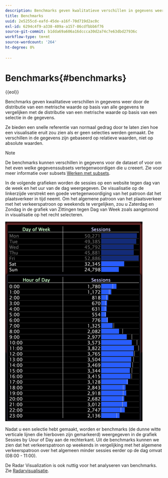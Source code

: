 ```yaml
---
description: Benchmarks geven kwalitatieve verschillen in gegevens weer door de distributie van een metrische waarde op basis van alle gegevens te vergelijken met de distributie van een metrische waarde op basis van een selectie in de gegevens.
title: Benchmarks
uuid: 2e5255cd-eafd-45de-a16f-70d719d2ac0c
exl-id: 6294c4f9-a338-409a-a157-86cdfbbb6f76
source-git-commit: b1dda69a606a16dccca30d2a74c7e63dbd27936c
workflow-type: tm+mt
source-wordcount: '264'
ht-degree: 0%

---
```


# Benchmarks{#benchmarks}

{{eol}}

Benchmarks geven kwalitatieve verschillen in gegevens weer door de distributie van een metrische waarde op basis van alle gegevens te vergelijken met de distributie van een metrische waarde op basis van een selectie in de gegevens.

Ze bieden een snelle referentie van normaal gedrag door te laten zien hoe een visualisatie eruit zou zien als er geen selecties werden gemaakt. De verschillen in de gegevens zijn gebaseerd op relatieve waarden, niet op absolute waarden.

>[!NOTE]
>
>De benchmarks kunnen verschillen in gegevens voor de dataset of voor om het even welke gegevenssubsets vertegenwoordigen die u creeert. Zie voor meer informatie over subsets [Werken met subsets](../../../home/c-get-started/c-vis/c-wk-subsets/c-wk-subsets.md#concept-43809322b6374d5cb2536630a13e943b).

In de volgende grafieken worden de sessies op een website tegen dag van de week en het uur van de dag weergegeven. De visualisatie op de linkerzijde verstrekt een goede vertegenwoordiging van het patroon dat het plaatsverkeer in tijd neemt. Om het algemene patroon van het plaatsverkeer met het verkeerspatroon op weekends te vergelijken, zou u Zaterdag en Zondag in de grafiek van Zittingen tegen Dag van Week zoals aangetoond in visualisatie op het recht selecteren.

![](assets/wsp_Custom_Benchmarks-Selection.png)

Nadat u een selectie hebt gemaakt, worden er benchmarks (de dunne witte verticale lijnen die hierboven zijn gemarkeerd) weergegeven in de grafiek Sessies by Uour of Day aan de rechterkant. Uit de benchmarks kunnen we zien dat het verkeerspatroon op weekends in vergelijking met het algemene verkeerspatroon over het algemeen minder sessies eerder op de dag omvat (08:00 - 11:00).

De Radar Visualization is ook nuttig voor het analyseren van benchmarks. Zie [Radarvisualisatie](../../../home/c-get-started/c-analysis-vis/t-radar-vis.md#task-aeb2531e11ca48b597d5b0d704964dc8).
